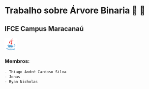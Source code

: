 # Trabalho sobre Árvore Binaria 🌳 🤖
## IFCE Campus Maracanaú 

<p >
<img src="https://raw.githubusercontent.com/devicons/devicon/master/icons/java/java-original.svg" alt="java"
width="40" height="40"/> 
</p>

### Membros:
    - Thiago André Cardoso Silva
    - Jonas
    - Ryan Nicholas